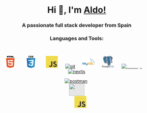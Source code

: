 <h1 align="center">Hi 👋, I'm <a href="https://martinsidorov.com">Aldo!</a></h1>
<h3 align="center">A passionate full stack developer from Spain</h3>

<h3 align="center">Languages and Tools:</h3>
<br/>
<p align="center"> 
   <a href="https://www.w3.org/html/" target="_blank"><img src="https://raw.githubusercontent.com/devicons/devicon/master/icons/html5/html5-original-wordmark.svg" alt="html5" width="40" height="40"  /></a>
   &nbsp &nbsp &nbsp <a href="https://www.w3schools.com/css/" target="_blank"><img src="https://raw.githubusercontent.com/devicons/devicon/master/icons/css3/css3-original-wordmark.svg" alt="css3" width="40" height="40"/></a>
&nbsp &nbsp &nbsp <a href="https://developer.mozilla.org/en-US/docs/Web/JavaScript" target="_blank"><img src="https://raw.githubusercontent.com/devicons/devicon/master/icons/javascript/javascript-original.svg" alt="javascript" width="40" height="40" /></a>
 &nbsp &nbsp &nbsp<a href="https://git-scm.com/" target="_blank"><img src="https://www.vectorlogo.zone/logos/git-scm/git-scm-icon.svg" alt="git" width="40" height="40"/></a>
 &nbsp &nbsp &nbsp<a href="https://www.mysql.com/" target="_blank"><img src="https://raw.githubusercontent.com/devicons/devicon/master/icons/mysql/mysql-original-wordmark.svg" alt="mysql" width="40" height="40"/></a>
 &nbsp &nbsp &nbsp<a href="https://www.postgresql.org" target="_blank"><img src="https://raw.githubusercontent.com/devicons/devicon/master/icons/postgresql/postgresql-original-wordmark.svg" alt="postgresql" width="40" height="40"/></a>
&nbsp &nbsp &nbsp<a href="https://nodejs.org/en" target="_blank"><img alt="Node.js" fetchpriority="high" width="111" height="33" decoding="async" data-nimg="1" style="color:transparent" src="https://nodejs.org/static/images/logo.svg"></a>
&nbsp &nbsp &nbsp<a href="https://nextjs.org/" target="_blank"><img alt="nextjs" class="hCL kVc L4E MIw" fetchpriority="auto" width="60" height="40" loading="auto" src="https://i.pinimg.com/564x/4a/2b/e7/4a2be73b1e2efb44355436c40bf496dd.jpg"/></a>

</p>
<p align="center"> 
&nbsp &nbsp &nbsp<a href="https://postman.com" target="_blank"><img src="https://www.vectorlogo.zone/logos/getpostman/getpostman-icon.svg" alt="postman" width="40" height="40"/></a>
&nbsp &nbsp &nbsp <a href="https://www.figma.com/" target="_blank"><img  width="50" height="40" style="display: block;-webkit-user-select: none;margin: auto;background-color: hsl(0, 0%, 90%);transition: background-color 300ms;" src="https://www.pngall.com/wp-content/uploads/13/Figma-Logo-Transparent.png"></a>
&nbsp &nbsp &nbsp <a href="https://developer.mozilla.org/en-US/docs/Web/JavaScript" target="_blank"><img src="https://raw.githubusercontent.com/devicons/devicon/master/icons/javascript/javascript-original.svg" alt="javascript" width="40" height="40" /></a>
 
</p>

